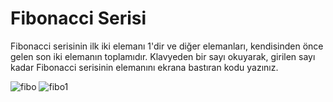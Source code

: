 # Fibonacci Serisi
 
Fibonacci serisinin ilk iki elemanı 1'dir ve diğer elemanları,
kendisinden önce gelen son iki elemanın toplamıdır.
Klavyeden bir sayı okuyarak, girilen sayı kadar Fibonacci serisinin elemanını ekrana bastıran kodu yazınız.

![fibo](https://user-images.githubusercontent.com/77399565/106308411-b5737000-6271-11eb-9574-4b2818736c4b.png)
![fibo1](https://user-images.githubusercontent.com/77399565/106308436-be644180-6271-11eb-8389-b8cd3c75f833.png)
